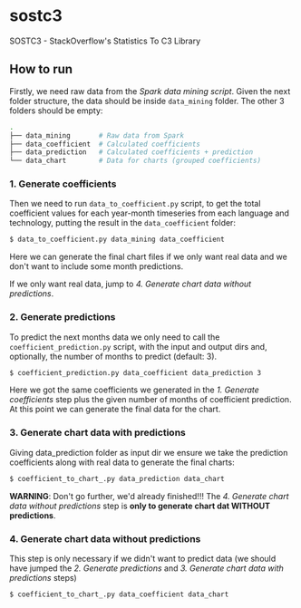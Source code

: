 # sostc3
SOSTC3 - StackOverflow's Statistics To C3 Library

## How to run
Firstly, we need raw data from the _Spark data mining script_. Given the next folder structure, the data should be inside `data_mining` folder. The other 3 folders should be empty:

```bash
.
├── data_mining       # Raw data from Spark
├── data_coefficient  # Calculated coefficients
├── data_prediction   # Calculated coefficients + prediction
└── data_chart        # Data for charts (grouped coefficients)
```

### 1. Generate coefficients

Then we need to run `data_to_coefficient.py` script, to get the total coefficient values for each year-month timeseries from each language and technology, putting the result in the `data_coefficient` folder:

```bash
$ data_to_coefficient.py data_mining data_coefficient
```

Here we can generate the final chart files if we only want real data and we don't want to include some month predictions.

If we only want real data, jump to _4. Generate chart data without predictions_.

### 2. Generate predictions

To predict the next months data we only need to call the `coefficient_prediction.py` script, with the input and output dirs and, optionally, the number of months to predict (default: 3).

```bash
$ coefficient_prediction.py data_coefficient data_prediction 3
```

Here we got the same coefficients we generated in the _1. Generate coefficients_ step plus the given number of months of coefficient prediction. At this point we can generate the final data for the chart.

### 3. Generate chart data with predictions

Giving data_prediction folder as input dir we ensure we take the prediction coefficients along with real data to generate the final charts:

```bash
$ coefficient_to_chart_.py data_prediction data_chart
```

**WARNING**: Don't go further, we'd already finished!!! The _4. Generate chart data without predictions_ step is **only to generate chart dat WITHOUT predictions**.

### 4. Generate chart data without predictions

This step is only necessary if we didn't want to predict data (we should have jumped the _2. Generate predictions_ and _3. Generate chart data with predictions_ steps)

```bash
$ coefficient_to_chart_.py data_coefficient data_chart
```

